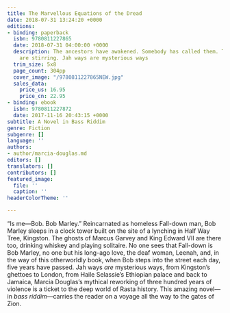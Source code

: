 ```yaml
---
title: The Marvellous Equations of the Dread
date: 2018-07-31 13:24:20 +0000
editions:
- binding: paperback
  isbn: 9780811227865
  date: 2018-07-31 04:00:00 +0000
  description: The ancestors have awakened. Somebody has called them. The long-dead
    are stirring. Jah ways are mysterious ways
  trim_size: 5x8
  page_count: 304pp
  cover_image: "/9780811227865NEW.jpg"
  sales_data:
    price_us: 16.95
    price_cn: 22.95
- binding: ebook
  isbn: 9780811227872
  date: 2017-11-16 20:43:15 +0000
subtitle: A Novel in Bass Riddim
genre: Fiction
subgenre: []
language: ''
authors:
- author/marcia-douglas.md
editors: []
translators: []
contributors: []
featured_image:
  file: ''
  caption: ''
headerColorTheme: ''

---
```

“Is me—Bob. Bob Marley.” Reincarnated as homeless Fall-down man, Bob Marley sleeps in a clock tower built on the site of a lynching in Half Way Tree, Kingston. The ghosts of Marcus Garvey and King Edward VII are there too, drinking whiskey and playing solitaire. No one sees that Fall-down is Bob Marley, no one but his long-ago love, the deaf woman, Leenah, and, in the way of this otherworldly book, when Bob steps into the street each day, five years have passed. Jah ways _are_ mysterious ways, from Kingston’s ghettoes to London, from Haile Selassie’s Ethiopian palace and back to Jamaica, Marcia Douglas’s mythical reworking of three hundred years of violence is a ticket to the deep world of Rasta history. This amazing novel—in _bass riddim_—carries the reader on a voyage all the way to the gates of Zion.
